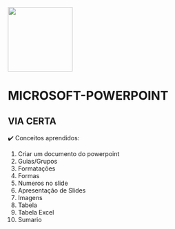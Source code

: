 
<img src="https://uxwing.com/wp-content/themes/uxwing/download/brands-and-social-media/microsoft-powerpoint-icon.png" width="150px">

# MICROSOFT-POWERPOINT

## VIA CERTA
✔️ Conceitos aprendidos:
1. Criar um documento do powerpoint
2. Guias/Grupos
3. Formatações
4. Formas
5. Numeros no slide
6. Apresentação de Slides
7. Imagens
8. Tabela
9. Tabela Excel
10. Sumario
